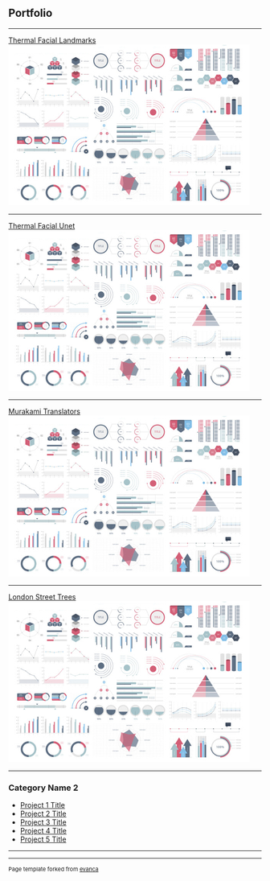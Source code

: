 ## Portfolio

---

[Thermal Facial Landmarks](/sample_page)
<img src="images/dummy_thumbnail.jpg?raw=true"/>

---
[Thermal Facial Unet](/pdf/sample_presentation.pdf)
<img src="images/dummy_thumbnail.jpg?raw=true"/>

---
[Murakami Translators](http://example.com/)
<img src="images/dummy_thumbnail.jpg?raw=true"/>

---
[London Street Trees](http://example.com/)
<img src="images/dummy_thumbnail.jpg?raw=true"/>

---

### Category Name 2

- [Project 1 Title](http://example.com/)
- [Project 2 Title](http://example.com/)
- [Project 3 Title](http://example.com/)
- [Project 4 Title](http://example.com/)
- [Project 5 Title](http://example.com/)

---




---
<p style="font-size:11px">Page template forked from <a href="https://github.com/evanca/quick-portfolio">evanca</a></p>
<!-- Remove above link if you don't want to attibute -->
